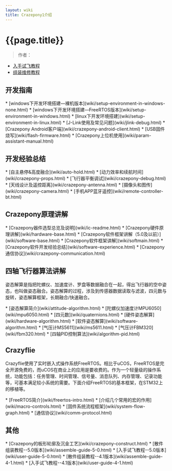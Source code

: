 ```yaml
---
layout: wiki
title: Crazepony1介绍
---
```


# {{page.title}}

> 作者： 

* [入手试飞教程](wiki/user-guide.html)
* [组装维修教程](wiki/assemble-guide.html)

<h2 id="rd">开发指南</h2>
* [windows下开发环境搭建—裸机版本](wiki/setup-environment-in-windows-none.html)
* [windows下开发环境搭建—FreeRTOS版本](wiki/setup-environment-in-windows.html)
* [linux下开发环境搭建](wiki/setup-environment-in-linux.html)
* [J-Link使用及常见问题](wiki/jlink-debug.html)
* [Crazepony Android客户端](wiki/crazepony-android-client.html)
* [USB固件烧写](wiki/flash-firmware.html)
* [Crazepony上位机使用](wiki/param-assistant-manual.html)

<h2 id="exp">开发经验总结</h2>
* [自主悬停&高度融合](wiki/auto-hold.html)
* [动力效率和续航时间](wiki/crazepony-props.html)
* [飞行器平衡调试](wiki/crazepony-debug.html)
* [天线设计及遥控距离](wiki/crazepony-antenna.html)
* [摄像头和图传](wiki/crazepony-camera.html)
* [手机APP蓝牙遥控](wiki/remote-controller-bt.html)

<h2>Crazepony原理讲解</h2>
* [Crazepony器件选型总览及说明](wiki/ic-readme.html)
* [Crazepony硬件原理讲解](wiki/hardware-base.html)
* [Crazepony软件框架讲解（5.0及以前）](wiki/software-base.html)
* [Crazepony软件框架讲解](wiki/softmain.html)
* [Crazepony软件开发经验总结](wiki/software-experience.html)
* [Crazepony通信协议](wiki/crazepony-communication.html)

<h2 id="quadcopter-dev">四轴飞行器算法讲解</h2>
<p>姿态解算是指把陀螺仪、加速度计、罗盘等数据融合在一起，得出飞行器的空中姿态，也叫做姿态融合。姿态解算的过程，涉及到传感器数据读取与滤波，四元数与旋转，姿态解算框架，长期融合/快速融合。</p>
* [姿态解算简介](wiki/attitude-algorithm.html)
* [陀螺仪加速度计MPU6050](wiki/mpu6050.html)
* [四元数](wiki/quaternions.html)
* [硬件姿态解算](wiki/hardware-algorithm.html)
* [软件姿态解算](wiki/software-algorithm.html)
* [气压计MS5611](wiki/ms5611.html)
* [气压计FBM320](wiki/fbm320.html)
* [四轴PID控制算法](wiki/algorithm-pid.html)

<h2 id="crazyflie">Crazyflie</h2>
<p>Crazyflie使用了实时嵌入式操作系统FreeRTOS。相比于uCOS，FreeRTOS是完全开源免费的，而uCOS在商业上的应用是要收费的。作为一个轻量级的操作系统，功能包括：任务管理、时间管理、信号量、消息队列、内存管理、记录功能等，可基本满足较小系统的需要。下面介绍FreeRTOS的基本框架，在STM32上的移植等。</p>
* [FreeRTOS简介](wiki/freertos-intro.html)
* [介绍几个常用的宏的作用](wiki/macro-controls.html)
* [固件系统流程框架](wiki/system-flow-graph.html)
* [通信协议](wiki/comm-protocol.html)

<h2 id="other">其他</h2>
* [Crazepony的板形轮廓及沉金工艺](wiki/crazepony-construct.html)
* [散件组装教程--5.0版本](wiki/assemble-guide-5-0.html)
* [入手试飞教程--5.0版本](wiki/user-guide-5-0.html)
* [散件组装教程--4.1版本](wiki/assemble-guide-4-1.html)
* [入手试飞教程--4.1版本](wiki/user-guide-4-1.html)
